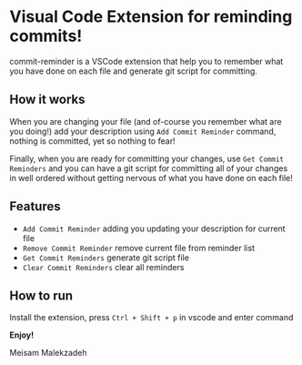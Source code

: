 # Visual Code Extension for reminding commits!

commit-reminder is a VSCode extension that help you to remember what you have done on each file and generate git script for committing.

## How it works

When you are changing your file (and of-course you remember what are you doing!) add your description using `Add Commit Reminder` command, nothing is committed, yet so nothing to fear!

Finally, when you are ready for committing your changes, use `Get Commit Reminders` and you can have a git script for committing all of your changes in well ordered without getting nervous of what you have done on each file! 

## Features

* `Add Commit Reminder`  adding you updating your description for current file
* `Remove Commit Reminder` remove current file from reminder list
* `Get Commit Reminders` generate git script file
* `Clear Commit Reminders` clear all reminders

## How to run

Install the extension, press `Ctrl + Shift + p` in vscode and enter command

**Enjoy!**

Meisam Malekzadeh
